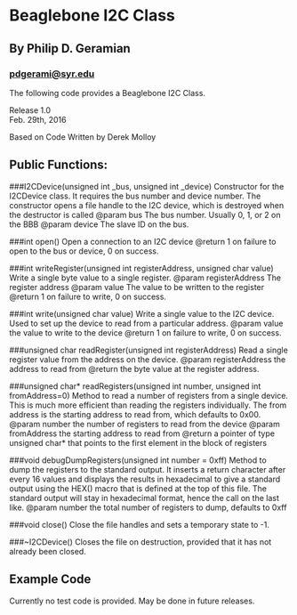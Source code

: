 Beaglebone I2C Class
=====================
By Philip D. Geramian
---------------------
### pdgerami@syr.edu

The following code provides a Beaglebone I2C Class.

Release 1.0  
Feb. 29th, 2016

Based on Code Written by Derek Molloy

Public Functions:
-----------------
###I2CDevice(unsigned int \_bus, unsigned int _device)
Constructor for the I2CDevice class. It requires the bus number and device 
number. The constructor opens a file handle to the I2C device, which is 
destroyed when the destructor is called
@param bus The bus number. Usually 0, 1, or 2 on the BBB
@param device The slave ID on the bus.

###int open()
Open a connection to an I2C device 
@return 1 on failure to open to the bus or device, 0 on success.

###int writeRegister(unsigned int registerAddress, unsigned char value)
Write a single byte value to a single register.
@param registerAddress The register address
@param value The value to be written to the register
@return 1 on failure to write, 0 on success.

###int write(unsigned char value)
Write a single value to the I2C device. Used to set up the device to read 
from a particular address.
@param value the value to write to the device
@return 1 on failure to write, 0 on success.

###unsigned char readRegister(unsigned int registerAddress)
Read a single register value from the address on the device.
@param registerAddress the address to read from
@return the byte value at the register address.

###unsigned char* readRegisters(unsigned int number, unsigned int fromAddress=0)
Method to read a number of registers from a single device. This is much 
more efficient than reading the registers individually. The from address 
is the starting address to read from, which defaults to 0x00.
@param number the number of registers to read from the device
@param fromAddress the starting address to read from
@return a pointer of type unsigned char* that points to the first element 
in the block of registers

###void debugDumpRegisters(unsigned int number = 0xff)
Method to dump the registers to the standard output. It inserts a return 
character after every 16 values and displays the results in hexadecimal 
to give a standard output using the HEX() macro that is defined at the top 
of this file. The standard output will stay in hexadecimal format, hence 
the call on the last like.
@param number the total number of registers to dump, defaults to 0xff

###void close()
Close the file handles and sets a temporary state to -1.

###~I2CDevice()
Closes the file on destruction, provided that it has not already been closed.

Example Code
------------
Currently no test code is provided. May be done in future releases.
